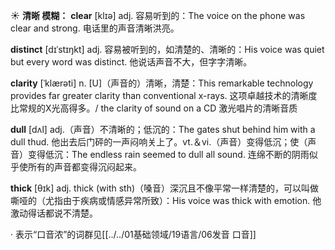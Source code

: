 ☀ <span class="category">**清晰 模糊：**</span>
<span class="vocabulary">**clear**</span> [klɪə] 
<span class="definition">adj. 容易听到的：</span>The voice on the phone was clear and strong. 电话里的声音清晰洪亮。
          
<span class="vocabulary">**distinct**</span> [dɪˈstɪŋkt]
<span class="definition">adj. 容易被听到的，如清楚的、清晰的：</span>His voice was quiet but every word was distinct. 他说话声音不大，但字字清晰。
           
<span class="vocabulary">**clarity**</span> [ˈklærəti]
<span class="definition">n. [U]（声音的）清晰，清楚：</span>This remarkable technology provides far greater clarity than conventional x-rays. 这项卓越技术的清晰度比常规的X光高得多。/ the clarity of sound on a CD 激光唱片的清晰音质

<span class="vocabulary">**dull**</span> [dʌl] 
<span class="definition">adj.（声音）不清晰的；低沉的：</span>The gates shut behind him with a dull thud. 他出去后门砰的一声闷响关上了。<span class="definition">vt.＆vi.（声音）变得低沉；使（声音）变得低沉：</span>The endless rain seemed to dull all sound. 连绵不断的阴雨似乎使所有的声音都变得沉闷起来。

<span class="vocabulary">**thick**</span> [θɪk] 
<span class="definition">adj. thick (with sth)（嗓音）深沉且不像平常一样清楚的，可以叫做嘶哑的（尤指由于疾病或情感异常所致）：</span>His voice was thick with emotion. 他激动得话都说不清楚。

· 表示“口音浓”的词群见[[../../01基础领域/19语言/06发音 口音]]
